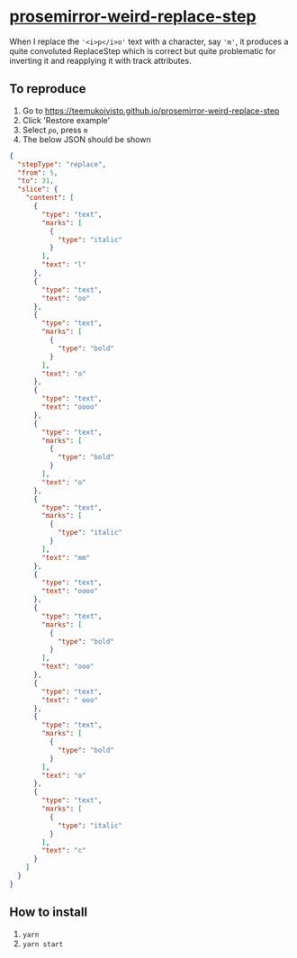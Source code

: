 # [prosemirror-weird-replace-step](https://teemukoivisto.github.io/prosemirror-weird-replace-step/)

When I replace the `'<i>p</i>o'` text with a character, say `'m'`, it produces a quite convoluted ReplaceStep which is correct but quite problematic for inverting it and reapplying it with track attributes.

## To reproduce

1. Go to https://teemukoivisto.github.io/prosemirror-weird-replace-step
2. Click 'Restore example'
3. Select <code><i>p</i>o</code>, press <code>m</code>
4. The below JSON should be shown

```json
{
  "stepType": "replace",
  "from": 5,
  "to": 31,
  "slice": {
    "content": [
      {
        "type": "text",
        "marks": [
          {
            "type": "italic"
          }
        ],
        "text": "l"
      },
      {
        "type": "text",
        "text": "oo"
      },
      {
        "type": "text",
        "marks": [
          {
            "type": "bold"
          }
        ],
        "text": "o"
      },
      {
        "type": "text",
        "text": "oooo"
      },
      {
        "type": "text",
        "marks": [
          {
            "type": "bold"
          }
        ],
        "text": "o"
      },
      {
        "type": "text",
        "marks": [
          {
            "type": "italic"
          }
        ],
        "text": "mm"
      },
      {
        "type": "text",
        "text": "oooo"
      },
      {
        "type": "text",
        "marks": [
          {
            "type": "bold"
          }
        ],
        "text": "ooo"
      },
      {
        "type": "text",
        "text": " ooo"
      },
      {
        "type": "text",
        "marks": [
          {
            "type": "bold"
          }
        ],
        "text": "o"
      },
      {
        "type": "text",
        "marks": [
          {
            "type": "italic"
          }
        ],
        "text": "c"
      }
    ]
  }
}
```

## How to install

1. `yarn`
2. `yarn start`
